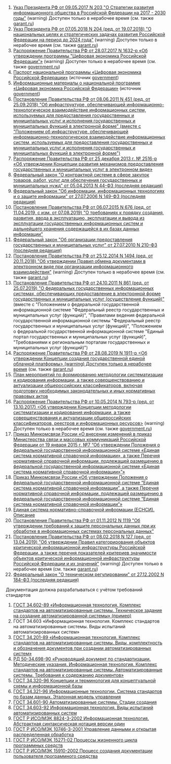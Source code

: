 1. [Указ Президента РФ от 09.05.2017 N 203 "О Стратегии развития информационного общества в Российской Федерации на 2017 - 2030 годы"](http://www.consultant.ru/document/cons_doc_LAW_216363/) (warning) Доступен только в нерабочее время (см. также [garant.ru](https://www.garant.ru/products/ipo/prime/doc/71570570/))
1. [Указ Президента РФ от 07.05.2018 N 204 (ред. от 19.07.2018) "О национальных целях и стратегических задачах развития Российской Федерации на период до 2024 года"](http://www.consultant.ru/document/cons_doc_LAW_297432/) (warning) Доступен только в нерабочее время (см. также [garant.ru](https://www.garant.ru/products/ipo/prime/doc/71837200/))
1. [Распоряжение Правительства РФ от 28.07.2017 N 1632-р «Об утверждении программы "Цифровая экономика Российской Федерации"»](http://www.consultant.ru/document/cons_doc_LAW_221756/) (warning) Доступен только в нерабочее время (см. также [government.ru](http://government.ru/info/35568/))
1. [Паспорт национальной программы «Цифровая экономика Российской Федерации»](http://static.government.ru/media/files/urKHm0gTPPnzJlaKw3M5cNLo6gczMkPF.pdf) (источник [government](http://government.ru/info/35568/))
1. [Информационные материалы о национальной программе «Цифровая экономика Российской Федерации»](http://static.government.ru/media/files/3b1AsVA1v3VziZip5VzAY8RTcLEbdCct.pdf) (источник [government](http://government.ru/info/35568/))
1. [Постановление Правительства РФ от 08.06.2011 N 451 (ред. от 25.09.2018) "Об инфраструктуре, обеспечивающей информационно-технологическое взаимодействие информационных систем, используемых для предоставления государственных и муниципальных услуг и исполнения государственных и муниципальных функций в электронной форме" (вместе с "Положением об инфраструктуре, обеспечивающей информационно-технологическое взаимодействие информационных систем, используемых для предоставления государственных и муниципальных услуг и исполнения государственных и муниципальных функций в электронной форме")](http://www.consultant.ru/document/cons_doc_LAW_115048/)
1. [Распоряжение Правительства РФ от 25 декабря 2013 г. № 2516-р «Об утверждении Концепции развития механизмов предоставления государственных и муниципальных услуг в электронном виде»](http://static.government.ru/media/files/41d4b05a4f63fbd7c3a4.pdf)
1. [Федеральный закон "О контрактной системе в сфере закупок товаров, работ, услуг для обеспечения государственных и муниципальных нужд" от 05.04.2013 N 44-ФЗ (последняя редакция)](http://www.consultant.ru/document/cons_doc_LAW_144624/)
1. [Федеральный закон "Об информации, информационных технологиях и о защите информации" от 27.07.2006 N 149-ФЗ (последняя редакция)](http://www.consultant.ru/document/cons_doc_LAW_61798/)
1. [Постановление Правительства РФ от 06.07.2015 N 676 (ред. от 11.04.2019, с изм. от 07.08.2019) "О требованиях к порядку создания, развития, ввода в эксплуатацию, эксплуатации и вывода из эксплуатации государственных информационных систем и дальнейшего хранения содержащейся в их базах данных информации"](http://www.consultant.ru/document/cons_doc_LAW_182413/)
1. [Федеральный закон "Об организации предоставления государственных и муниципальных услуг" от 27.07.2010 N 210-ФЗ (последняя редакция)](http://www.consultant.ru/document/cons_doc_LAW_103023/)
1. [Постановление Правительства РФ от 25.12.2014 N 1494 (ред. от 20.11.2018) "Об утверждении Правил обмена документами в электронном виде при организации информационного взаимодействия"](http://www.consultant.ru/document/cons_doc_LAW_172990/)  (warning) Доступен только в нерабочее время (см. также [garant.ru](https://base.garant.ru/70832680/))
1. [Постановление Правительства РФ от 24.10.2011 N 861 (ред. от 25.07.2019) "О федеральных государственных информационных системах, обеспечивающих предоставление в электронной форме государственных и муниципальных услуг (осуществление функций)"](http://www.consultant.ru/document/cons_doc_LAW_120963/) (вместе с "Положением о федеральной государственной информационной системе "Федеральный реестр государственных и муниципальных услуг (функций)", "Правилами ведения федеральной государственной информационной системы "Федеральный реестр государственных и муниципальных услуг (функций)", "Положением о федеральной государственной информационной системе "Единый портал государственных и муниципальных услуг (функций)", "Требованиями к региональным порталам государственных и муниципальных услуг (функций)")
1. [Распоряжение Правительства РФ от 28.08.2019 N 1911-р <Об утверждении Концепции создания государственной единой облачной платформы>  (warning) Доступен только в нерабочее время](http://www.consultant.ru/document/cons_doc_LAW_332993/) (см. также [garant.ru](https://www.garant.ru/products/ipo/prime/doc/72595994/))
1. [План мероприятий по формированию методологии систематизации и кодирования информации, а также совершенствованию и актуализации общероссийских классификаторов, включая подготовку необходимых законодательных и иных нормативных правовых актов](https://www.minfin.ru/common/img/uploaded/library/2012/08/Plan_%2823.08.2012%29.pdf)
1. [Распоряжение Правительства РФ от 10.05.2014 N 793-р (ред. от 13.10.2017) <Об утверждении Концепции методологии систематизации и кодирования информации, а также совершенствования и актуализации общероссийских классификаторов, реестров и информационных ресурсов>](http://www.consultant.ru/document/cons_doc_LAW_162984/)  (warning) Доступен только в нерабочее время (см. также [government.ru](http://static.government.ru/media/files/41d4dc94d1ec5b8a2505.pdf))
1. [Приказ Минкомсвязи России «О внесении изменений в приказ Министерства связи и массовых коммуникаций Российской Федерации от 19 января 2015 г. №7 “Об утверждении Положения о федеральной государственной информационной системе «Единая система нормативной справочной информации», а также Перечня нормативной справочной информации, подлежащей размещению в федеральной государственной информационной системе «Единая система нормативной справочной информации»”»](https://digital.gov.ru/ru/documents/5329/#tdocumentcontent)
1. [Приказ Минкомсвязи России «Об утверждении Положения о федеральной государственной информационной системе “Единая система нормативной справочной информации”, а также Перечня нормативной справочной информации, подлежащей размещению в федеральной государственной информационной системе “Единая система нормативной справочной информации”»](https://digital.gov.ru/ru/documents/5332/)
1. [Единая система нормативно-справочной информации (ЕСНСИ). Описание](https://digital.gov.ru/ru/activity/directions/491/)
1. [Постановление Правительства РФ от 01.11.2012 N 1119 "Об утверждении требований к защите персональных данных при их обработке в информационных системах персональных данных"](http://www.consultant.ru/document/cons_doc_LAW_137356/)
1. [Постановление Правительства РФ от 08.02.2018 N 127 (ред. от 13.04.2019) "Об утверждении Правил категорирования объектов критической информационной инфраструктуры Российской Федерации, а также перечня показателей критериев значимости объектов критической информационной инфраструктуры Российской Федерации и их значений"](http://www.consultant.ru/document/cons_doc_LAW_290595/) (warning) Доступен только в нерабочее время (см. также [garant.ru](https://www.garant.ru/products/ipo/prime/doc/71776120/))
1. [Федеральный закон "О техническом регулировании" от 27.12.2002 N 184-ФЗ (последняя редакция)](http://www.consultant.ru/document/cons_doc_LAW_40241/)


Документация должна разрабатываться с учётом требований стандартов

1. [ГОСТ 34.602-89 «Информационная технология. Комплекс стандартов на автоматизированные системы. Техническое задание на создание автоматизированной системы» (пример)](http://docs.cntd.ru/document/1200006924)
1. ГОСТ 34.603 «Информационная технология. Комплекс стандартов на автоматизированные системы. Виды испытаний автоматизированных систем»
1. [ГОСТ 34.201-89 «Информационная технология. Комплекс стандартов на автоматизированные системы. Виды, комплектность и обозначения документов при создании автоматизированных систем»](https://gigabaza.ru/doc/102969.html)
1. [РД 50-34.698-90 «Руководящий документ по стандартизации. Методические указания. Информационная технология. Комплекс стандартов на автоматизированные системы. Автоматизированные системы. Требования к содержанию документов»](https://www.prj-exp.ru/gost/rd_50-34-698-90.php)
1. [ГОСТ 34.320-96 Концепции и терминология для концептуальной схемы и информационной базы](http://www.rugost.com/index.php?option=com_content&view=article&id=93:34320-96&catid=22&Itemid=53)
1. [ГОСТ 34.321-96 Информационные технологии. Система стандартов по базам данных. Эталонная модель управления](http://www.rugost.com/index.php?option=com_content&view=article&id=94:34321-96&catid=22&Itemid=53)
1. [ГОСТ 34.601-90 Автоматизированные системы. Стадии создания](http://www.rugost.com/index.php?option=com_content&view=article&id=95:gost-34-601-90-avtomatizirovannye-sistemy-stadii-sozdaniya&catid=22&Itemid=53)
1. [ГОСТ 34.603-92 Информационная технология. Виды испытаний автоматизированных систем](http://www.rugost.com/index.php?option=com_content&view=article&id=97:34603-92&catid=22&Itemid=53)
1. [ГОСТ Р ИСО/МЭК 8824-3-2002 Информационная технология. Абстрактная синтаксическая нотация версии один](http://www.rugost.com/index.php?option=com_content&view=article&id=99:8824-3-2002&catid=22&Itemid=53)
1. [ГОСТ Р ИСО/МЭК 10746-3-2001 Управление данными и открытая распределенная обработка](http://www.rugost.com/index.php?option=com_content&view=article&id=100:10746-3-2001&catid=22&Itemid=53)
1. [ГОСТ Р ИСО/МЭК 15271-02 Процессы жизненного цикла программных средств](http://www.rugost.com/index.php?option=com_content&view=article&id=101:15271-02&catid=22&Itemid=53)
1. [ГОСТ Р ИСО/МЭК 15910-2002 Процесс создания документации пользователя программного средства](http://www.rugost.com/files/15271-02.pdf)
